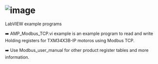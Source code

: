 # ![image](https://github.com/user-attachments/assets/5b8326d0-388a-432b-a18a-9a0bf6dc8ef5)

LabVIEW example programs

➡️ AMP_Modbus_TCP.vi example is an example program to read and write Holding registers for TXM34X3B-IP motoros using Modbus TCP.

➡️ Use Modbus_user_manual for other product register tables and more information.
